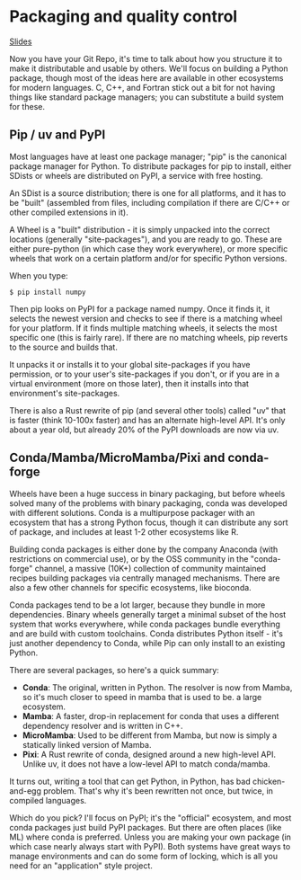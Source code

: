 # Packaging and quality control

[Slides](https://henryiii.github.io/se-for-sci/slides/week-05-1)

Now you have your Git Repo, it's time to talk about how you structure it to make
it distributable and usable by others. We'll focus on building a Python package,
though most of the ideas here are available in other ecosystems for modern
languages. C, C++, and Fortran stick out a bit for not having things like
standard package managers; you can substitute a build system for these.

## Pip / uv and PyPI

Most languages have at least one package manager; "pip" is the canonical package
manager for Python. To distribute packages for pip to install, either SDists or
wheels are distributed on PyPI, a service with free hosting.

An SDist is a source distribution; there is one for all platforms, and it has to
be "built" (assembled from files, including compilation if there are C/C++ or
other compiled extensions in it).

A Wheel is a "built" distribution - it is simply unpacked into the correct
locations (generally "site-packages"), and you are ready to go. These are either
pure-python (in which case they work everywhere), or more specific wheels that
work on a certain platform and/or for specific Python versions.

When you type:

```console
$ pip install numpy
```

Then pip looks on PyPI for a package named numpy. Once it finds it, it selects
the newest version and checks to see if there is a matching wheel for your
platform. If it finds multiple matching wheels, it selects the most specific one
(this is fairly rare). If there are no matching wheels, pip reverts to the
source and builds that.

It unpacks it or installs it to your global site-packages if you have
permission, or to your user's site-packages if you don't, or if you are in a
virtual environment (more on those later), then it installs into that
environment's site-packages.

There is also a Rust rewrite of pip (and several other tools) called "uv" that
is faster (think 10-100x faster) and has an alternate high-level API. It's only
about a year old, but already 20% of the PyPI downloads are now via uv.

## Conda/Mamba/MicroMamba/Pixi and conda-forge

Wheels have been a huge success in binary packaging, but before wheels solved
many of the problems with binary packaging, conda was developed with different
solutions. Conda is a multipurpose packager with an ecosystem that has a strong
Python focus, though it can distribute any sort of package, and includes at
least 1-2 other ecosystems like R.

Building conda packages is either done by the company Anaconda (with
restrictions on commercial use), or by the OSS community in the "conda-forge"
channel, a massive (10K+) collection of community maintained recipes building
packages via centrally managed mechanisms. There are also a few other channels
for specific ecosystems, like bioconda.

Conda packages tend to be a lot larger, because they bundle in more
dependencies. Binary wheels generally target a minimal subset of the host system
that works everywhere, while conda packages bundle everything and are build with
custom toolchains. Conda distributes Python itself - it's just another
dependency to Conda, while Pip can only install to an existing Python.

There are several packages, so here's a quick summary:

- **Conda**: The original, written in Python. The resolver is now from Mamba, so
  it's much closer to speed in mamba that is used to be. a large ecosystem.
- **Mamba**: A faster, drop-in replacement for conda that uses a different
  dependency resolver and is written in C++.
- **MicroMamba**: Used to be different from Mamba, but now is simply a
  statically linked version of Mamba.
- **Pixi**: A Rust rewrite of conda, designed around a new high-level API.
  Unlike uv, it does not have a low-level API to match conda/mamba.

It turns out, writing a tool that can get Python, in Python, has bad
chicken-and-egg problem. That's why it's been rewritten not once, but twice, in
compiled languages.

Which do you pick? I'll focus on PyPI; it's the "official" ecosystem, and most
conda packages just build PyPI packages. But there are often places (like ML)
where conda is preferred. Unless you are making your own package (in which case
nearly always start with PyPI). Both systems have great ways to manage
environments and can do some form of locking, which is all you need for an
"application" style project.
